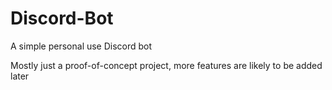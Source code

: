 # Discord-Bot
A simple personal use Discord bot

Mostly just a proof-of-concept project, more features are likely to be added later
